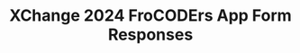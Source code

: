 ---
title: XChange 2024 FroCODErs App Form Responses
redirect_to: https://docs.google.com/spreadsheets/d/1bLHKyulXfzUSPC9oVaMQfNtMnjYs9PPCFZImP6JhtqQ/edit?usp=sharing
redirect_from: 
  - /XC24FroCODErFaciResponses
  - /xc24frocoderfaciresponses
---